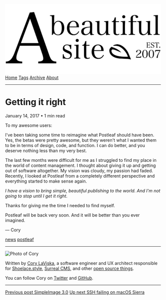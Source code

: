 <a href="../../index.html" class="header-link"><img src="../../images/logos/wordmark.svg" alt="A Beautiful Site" class="wordmark" /></a> <a href="../../index.html" class="nav-item">Home</a> <a href="../../tags/index.html" class="nav-item">Tags</a> <a href="../index.html" class="nav-item">Archive</a> <a href="../../about/index.html" class="nav-item">About</a>

---

# Getting it right

January 14, 2017 • 1 min read

To my awesome users:

I've been taking some time to reimagine what Postleaf should have been. Yes, the betas were pretty awesome, but they weren't what I wanted them to be in terms of design, code, and function. I can do better, and you deserve nothing less than my very best.

The last few months were difficult for me as I struggled to find my place in the world of content management. I thought about giving it up and getting out of software altogether. My vision was cloudy, my passion had faded. Recently, I looked at Postleaf from a completely different perspective and everything started to make sense again.

_I have a vision to bring simple, beautiful publishing to the world. And I'm not going to stop until I get it right._

Thanks for giving me the time I needed to find myself.

Postleaf will be back very soon. And it will be better than you ever imagined.

— Cory

<a href="../../tags/news/index.html" class="post-tag">news</a> <a href="../../tags/postleaf/index.html" class="post-tag">postleaf</a>

---

<img src="http://0.gravatar.com/avatar/bf1b3b95fd5b096a3592247c29667b33?s=512" alt="Photo of Cory" class="avatar avatar-small" />

Written by [Cory LaViska](../../index-4.html), a software engineer and UX architect responsible for [Shoelace.style](https://shoelace.style/), [Surreal CMS](https://www.surrealcms.com/), and other [open source things](https://github.com/claviska).

You can follow Cory on [Twitter](https://twitter.com/claviska) and [GitHub](https://github.com/claviska).

---

<a href="../simpleimage-3/index.html" class="post-nav-previous"><span class="small">Previous post</span> SimpleImage 3.0</a> <a href="../ssh-failing-on-macos-sierra/index.html" class="post-nav-next"><span class="small">Up next</span> SSH failing on macOS Sierra</a>
